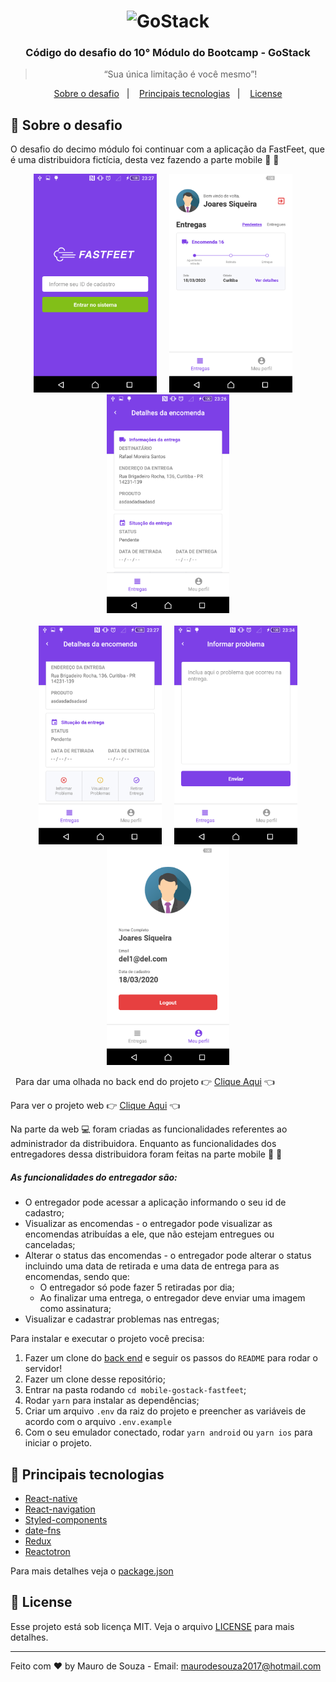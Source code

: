 <h1 align="center">
    <img alt="GoStack" src="https://rocketseat-cdn.s3-sa-east-1.amazonaws.com/bootcamp-header.png" width="200px" />
</h1>

<h3 align="center">
  Código do desafio do 10° Módulo do Bootcamp - GoStack
</h3>

<blockquote align="center">“Sua única limitação é você mesmo”!</blockquote>


<p align="center">
  <a href="#dart-sobre-o-desafio">Sobre o desafio</a>&nbsp;&nbsp;&nbsp;|&nbsp;&nbsp;&nbsp;
  <a href="#rocket-principais-tecnologias">Principais tecnologias</a>&nbsp;&nbsp;&nbsp;|&nbsp;&nbsp;&nbsp;
  <a href="#memo-license"> License </a>
</p>

## :dart: Sobre o desafio

O desafio do decimo módulo foi continuar com a aplicação da FastFeet, que é uma distribuidora fictícia, desta vez fazendo a parte mobile :iphone: :iphone:

<div align="center">
  <img height="350" src=".github/app-signin.png">
  &nbsp;&nbsp;&nbsp;
  <img height="350" src=".github/app-dashboard.png">
  &nbsp;&nbsp;&nbsp;
  <img height="350" src=".github/app-view.png">
</div>
&nbsp;&nbsp;&nbsp;
<div align="center">
  <img height="350" src=".github/app.png">
  &nbsp;&nbsp;&nbsp;
  <img height="350" src=".github/app-problem.png">
  <img height="350" src=".github/app-profile.png">
</div>

&nbsp;
Para dar uma olhada no back end do projeto :point_right: [Clique Aqui](https://github.com/maurodesouza/node-bootcamp-gostack-challenge-fastfeet) :point_left:

Para ver o projeto web :point_right: [Clique Aqui](https://github.com/maurodesouza/react-gostack-fastfeet) :point_left:

Na parte da web :computer: foram criadas as funcionalidades referentes ao administrador da distribuidora. Enquanto as funcionalidades dos entregadores dessa distribuidora foram feitas na parte mobile :iphone: :iphone:

##### As funcionalidades do entregador são: #####

- O entregador pode acessar a aplicação informando o seu id de cadastro;
&nbsp;
- Visualizar as encomendas - o entregador pode visualizar as encomendas atribuídas a ele, que não estejam entregues ou canceladas;
&nbsp;
- Alterar o status das encomendas - o entregador pode alterar o status incluindo uma data de retirada e uma data de entrega para as encomendas, sendo que:
  - O entregador só pode fazer 5 retiradas por dia;
  - Ao finalizar uma entrega, o entregador deve enviar uma imagem como assinatura;
&nbsp;
- Visualizar e cadastrar problemas nas entregas;

Para instalar e executar o projeto você precisa:

1. Fazer um clone do [back end](https://github.com/maurodesouza/node-gostack-fastfeet) e seguir os passos do `README` para rodar o servidor!
2. Fazer um clone desse repositório;
3. Entrar na pasta rodando `cd mobile-gostack-fastfeet`;
4. Rodar `yarn` para instalar as dependências;
5. Criar um arquivo `.env` da raiz do projeto e preencher as variáveis de acordo com o arquivo `.env.example`
6. Com o seu emulador conectado, rodar `yarn android` ou `yarn ios` para iniciar o projeto.

## :rocket: Principais tecnologias

- [React-native](https://reactnative.dev)
- [React-navigation](https://reactnavigation.org)
- [Styled-components](https://styled-components.com)
- [date-fns](https://date-fns.org)
- [Redux](https://redux.js.org)
- [Reactotron](https://github.com/infinitered/reactotron)

Para mais detalhes veja o [package.json](package.json)

## :memo: License

Esse projeto está sob licença MIT. Veja o arquivo [LICENSE](LICENSE.md) para mais detalhes.

---

Feito com :heart: by Mauro de Souza - Email: maurodesouza2017@hotmail.com
